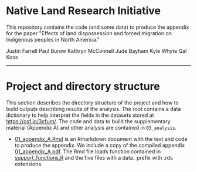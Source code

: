 # Native Land Research Initiative

This repository contains the code (and some data) to produce the appendix for the paper "Effects of land dispossession and forced migration on Indigenous peoples in North America."

Justin Farrell Paul Burow Kathryn McConnell Jude Bayham Kyle Whyte Gal Koss

********************************************

# Project and directory structure

This section describes the directory structure of the project and how to build outputs describing results of the analysis.  The root contains a data dictionary to help interpret the fields in the datasets stored at https://osf.io/3cfum/.  The code and data to build the supplementary material (Appendix A) and other analysis are contained in `03_analysis`.


- [01_appendix_A.Rmd](../blob/main/03_analysis/01_appendix_A.Rmd) is an Rmarkdown document with the text and code to produce the appendix.  We include a copy of the compiled appendix [01_appendix_A.pdf](../main/03_analysis/01_appendix_A.pdf).  The Rmd file loads function contained in [support_functions.R](../blob/main/03_analysis/support_functions.R) and the five files with a data_ prefix with .rds extensions.

